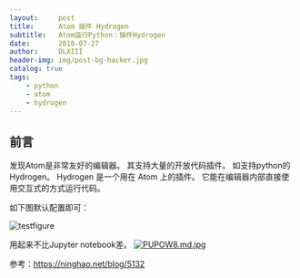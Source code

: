 ```yaml
---
layout:     post
title:      Atom 插件 Hydrogen
subtitle:   Atom运行Python：插件Hydrogen
date:       2018-07-27
author:     DLXIII
header-img: img/post-bg-hacker.jpg
catalog: true
tags:
    - python
    - atom
    - hydrogen
---
```



## 前言

发现Atom是非常友好的编辑器。
其支持大量的开放代码插件。
如支持python的Hydrogen。
Hydrogen 是一个用在 Atom 上的插件。
它能在编辑器内部直接使用交互式的方式运行代码。


<!--more-->


如下图默认配置即可：

<img src="https://s1.ax1x.com/2018/07/27/PUP5sH.md.jpg" img_width="1440" img_height="1080" alt="testfigure" inline="0">


用起来不比Jupyter notebook差。
[![PUPOW8.md.jpg](https://s1.ax1x.com/2018/07/27/PUPOW8.md.jpg)](https://imgchr.com/i/PUPOW8)

参考：https://ninghao.net/blog/5132
